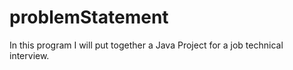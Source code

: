 # problemStatement
In this program I will put together a Java Project for a job technical interview.
